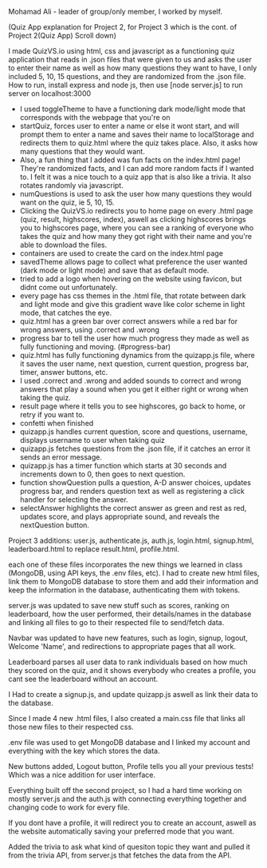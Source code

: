 Mohamad Ali - leader of group/only member, I worked by myself.

(Quiz App explanation for Project 2, for Project 3 which is the cont. of Project 2(Quiz App) Scroll down)

I made QuizVS.io using html, css and javascript as a functioning quiz application that reads in .json files that were given to us and asks the user to enter their name as well as how many questions they want to have, I only included 5, 10, 15 questions, and they are randomized from the .json file.
How to run, install express and node js, then use [node server.js] to run server on localhost:3000

- I used toggleTheme to have a functioning dark mode/light mode that corresponds with the webpage that you're on
- startQuiz, forces user to enter a name or else it wont start, and will prompt them to enter a name and saves their name to localStorage and redirects them to quiz.html where the quiz takes place. Also, it asks how many questions that they would want.
- Also, a fun thing that I added was fun facts on the index.html page! They're randomized facts, and I can add more random facts if I wanted to. I felt it was a nice touch to a quiz app that is also like a trivia. It also rotates randomly via javascript.
- numQuestions is used to ask the user how many questions they would want on the quiz, ie 5, 10, 15.
- Clicking the QuizVS.io redirects you to home page on every .html page (quiz, result, highscores, index), aswell as clicking highscores brings you to highscores page, where you can see a ranking of everyone who takes the quiz and how many they got right with their name and you're able to download the files.
- containers are used to create the card on the index.html page
- savedTheme allows page to collect what preference the user wanted (dark mode or light mode) and save that as default mode.
- tried to add a logo when hovering on the website using favicon, but didnt come out unfortunately.
- every page has css themes in the .html file, that rotate between dark and light mode and give this gradient wave like color scheme in light mode, that catches the eye.
- quiz.html has a green bar over correct answers while a red bar for wrong answers, using .correct and .wrong 
- progress bar to tell the user how much progress they made as well as fully functioning and moving. (#progress-bar)
- quiz.html has fully functioning dynamics from the quizapp.js file, where it saves the user name, next question, current question, progress bar, timer, answer buttons, etc.
- I used .correct and .wrong and added sounds to correct and wrong answers that play a sound when you get it either right or wrong when taking the quiz.
- result page where it tells you to see highscores, go back to home, or retry if you want to. 
- confetti when finished
- quizapp.js handles current question, score and questions, username, displays username to user when taking quiz
- quizapp.js fetches questions from the .json file, if it catches an error it sends an error message.
- quizapp.js has a timer function which starts at 30 seconds and increments down to 0, then goes to next question. 
- function showQuestion pulls a question, A-D answer choices, updates progress bar, and renders question text as well as registering a click handler for selecting the answer.
- selectAnswer highlights the correct answer as green and rest as red, updates score, and plays appropriate sound, and reveals the nextQuestion button.

Project 3 additions:
user.js, authenticate.js, auth.js, login.html, signup.html, leaderboard.html to replace result.html, profile.html.

each one of these files incorporates the new things we learned in class (MongoDB, using API keys, the .env files, etc).
I had to create new html files, link them to MongoDB database to store them and add their information and keep the information in the database, authenticating them with tokens.

server.js was updated to save new stuff such as scores, ranking on leaderboard, how the user performed, their details/names in the database and linking all files to go to their respected file to send/fetch data. 

Navbar was updated to have new features, such as login, signup, logout, Welcome 'Name', and redirections to appropriate pages that all work. 

Leaderboard parses all user data to rank individuals based on how much they scored on the quiz, and it shows everybody who creates a profile, you cant see the leaderboard without an account.

I Had to create a signup.js, and update quizapp.js aswell as link their data to the database.

Since I made 4 new .html files, I also created a main.css file that links all those new files to their respected css.

.env file was used to get MongoDB database and I linked my account and everything with the key which stores the data.

New buttons added, Logout button, Profile tells you all your previous tests! Which was a nice addition for user interface.

Everything built off the second project, so I had a hard time working on mostly server.js and the auth.js with connecting everything together and changing code to work for every file.

If you dont have a profile, it will redirect you to create an account, aswell as the website automatically saving your preferred mode that you want.

Added the trivia to ask what kind of quesiton topic they want and pulled it from the trivia API, from server.js that fetches the data from the API.
